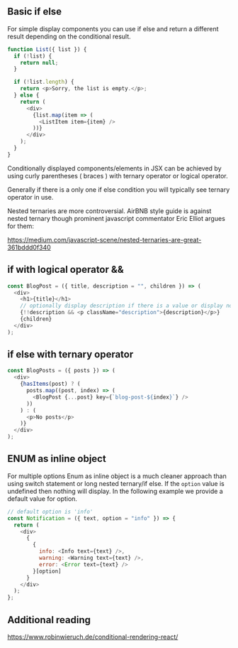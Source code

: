 ## Basic if else

For simple display components you can use if else and return a different result depending on the conditional result.

```javascript
function List({ list }) {
  if (!list) {
    return null;
  }

  if (!list.length) {
    return <p>Sorry, the list is empty.</p>;
  } else {
    return (
      <div>
        {list.map(item => (
          <ListItem item={item} />
        ))}
      </div>
    );
  }
}
```

Conditionally displayed components/elements in JSX can be achieved by using curly parentheses ( braces ) with ternary operator or logical operator.

Generally if there is a only one if else condition you will typically see ternary operator in use.

Nested ternaries are more controversial. AirBNB style guide is against nested ternary though prominent javascript commentator Eric Elliot argues for them:

https://medium.com/javascript-scene/nested-ternaries-are-great-361bddd0f340

## if with logical operator &&

```javascript
const BlogPost = ({ title, description = "", children }) => (
  <div>
    <h1>{title}</h1>
    // optionally display description if there is a value or display nothing
    {!!description && <p className="description">{description}</p>}
    {children}
  </div>
);
```

## if else with ternary operator

```javascript
const BlogPosts = ({ posts }) => (
  <div>
    {hasItems(post) ? (
      posts.map((post, index) => (
        <BlogPost {...post} key={`blog-post-${index}`} />
      ))
    ) : (
      <p>No posts</p>
    )}
  </div>
);
```

## ENUM as inline object

For multiple options Enum as inline object is a much cleaner approach than using switch statement or long nested ternary/if else. If the `option` value is undefined then nothing will display. In the following example we provide a default value for option.

```javascript
// default option is 'info'
const Notification = ({ text, option = "info" }) => {
  return (
    <div>
      {
        {
          info: <Info text={text} />,
          warning: <Warning text={text} />,
          error: <Error text={text} />
        }[option]
      }
    </div>
  );
};
```

## Additional reading

https://www.robinwieruch.de/conditional-rendering-react/
